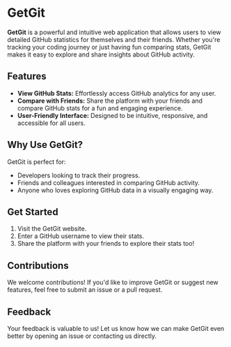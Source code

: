 # GetGit  

**GetGit** is a powerful and intuitive web application that allows users to view detailed GitHub statistics for themselves and their friends. Whether you're tracking your coding journey or just having fun comparing stats, GetGit makes it easy to explore and share insights about GitHub activity.  

## Features  
- **View GitHub Stats:** Effortlessly access GitHub analytics for any user.  
- **Compare with Friends:** Share the platform with your friends and compare GitHub stats for a fun and engaging experience.  
- **User-Friendly Interface:** Designed to be intuitive, responsive, and accessible for all users.  

## Why Use GetGit?  
GetGit is perfect for:  
- Developers looking to track their progress.  
- Friends and colleagues interested in comparing GitHub activity.  
- Anyone who loves exploring GitHub data in a visually engaging way.  

## Get Started  
1. Visit the GetGit website.  
2. Enter a GitHub username to view their stats.  
3. Share the platform with your friends to explore their stats too!  

## Contributions  
We welcome contributions! If you'd like to improve GetGit or suggest new features, feel free to submit an issue or a pull request.  

## Feedback  
Your feedback is valuable to us! Let us know how we can make GetGit even better by opening an issue or contacting us directly.